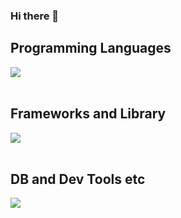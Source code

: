 ### Hi there 👋


## Programming Languages

<img src="https://skillicons.dev/icons?i=html,css,js,typescript,python,php," /> <br /><br />

## Frameworks and Library

<img src="https://skillicons.dev/icons?i=react,nodejs,flask,fastapi,laravel,wordpress,py,django" /> <br /><br />

## DB and Dev Tools etc

<img src="https://skillicons.dev/icons?i=mysql,postgresql,docker,git,github,vscode" /> <br /><br />
